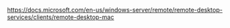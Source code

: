 https://docs.microsoft.com/en-us/windows-server/remote/remote-desktop-services/clients/remote-desktop-mac
